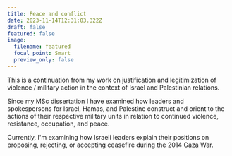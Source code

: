 ```yaml
---
title: Peace and conflict
date: 2023-11-14T12:31:03.322Z
draft: false
featured: false
image:
  filename: featured
  focal_point: Smart
  preview_only: false
---
```

T﻿his is a continuation from my work on justification and legitimization of violence / military action in the context of Israel and Palestinian relations. 

S﻿ince my MSc dissertation I have examined how leaders and spokespersons for Israel, Hamas, and Palestine construct and orient to the actions of their respective military units in relation to continued violence, resistance, occupation, and peace. 

C﻿urrently, I'm examining how Israeli leaders explain their positions on proposing, rejecting, or accepting ceasefire during the 2014 Gaza War.